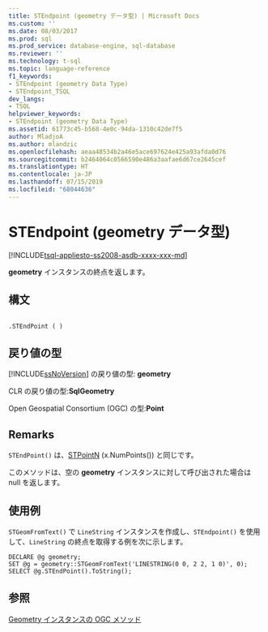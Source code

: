 ```yaml
---
title: STEndpoint (geometry データ型) | Microsoft Docs
ms.custom: ''
ms.date: 08/03/2017
ms.prod: sql
ms.prod_service: database-engine, sql-database
ms.reviewer: ''
ms.technology: t-sql
ms.topic: language-reference
f1_keywords:
- STEndpoint (geometry Data Type)
- STEndpoint_TSQL
dev_langs:
- TSQL
helpviewer_keywords:
- STEndpoint (geometry Data Type)
ms.assetid: 61773c45-b568-4e0c-94da-1310c42de7f5
author: MladjoA
ms.author: mlandzic
ms.openlocfilehash: aeaa48534b2a46e5ace697624e425a93afda0d76
ms.sourcegitcommit: b2464064c0566590e486a3aafae6d67ce2645cef
ms.translationtype: HT
ms.contentlocale: ja-JP
ms.lasthandoff: 07/15/2019
ms.locfileid: "68044636"
---
```

# <a name="stendpoint-geometry-data-type"></a>STEndpoint (geometry データ型)
[!INCLUDE[tsql-appliesto-ss2008-asdb-xxxx-xxx-md](../../includes/tsql-appliesto-ss2008-asdb-xxxx-xxx-md.md)]

**geometry** インスタンスの終点を返します。
  
## <a name="syntax"></a>構文  
  
```  
  
.STEndPoint ( )  
```  
  
## <a name="return-types"></a>戻り値の型  
 [!INCLUDE[ssNoVersion](../../includes/ssnoversion-md.md)] の戻り値の型: **geometry**  
  
 CLR の戻り値の型:**SqlGeometry**  
  
 Open Geospatial Consortium (OGC) の型:**Point**  
  
## <a name="remarks"></a>Remarks  
 `STEndPoint()` は、[STPointN](../../t-sql/spatial-geometry/stpointn-geometry-data-type.md) (x.NumPoints()) と同じです。  
  
 このメソッドは、空の **geometry** インスタンスに対して呼び出された場合は null を返します。  
  
## <a name="examples"></a>使用例  
 `STGeomFromText()` で `LineString` インスタンスを作成し、`STEndpoint()` を使用して、`LineString` の終点を取得する例を次に示します。  
  
```  
DECLARE @g geometry;  
SET @g = geometry::STGeomFromText('LINESTRING(0 0, 2 2, 1 0)', 0);  
SELECT @g.STEndPoint().ToString();  
```  
  
## <a name="see-also"></a>参照  
 [Geometry インスタンスの OGC メソッド](../../t-sql/spatial-geometry/ogc-methods-on-geometry-instances.md)  
  
  

